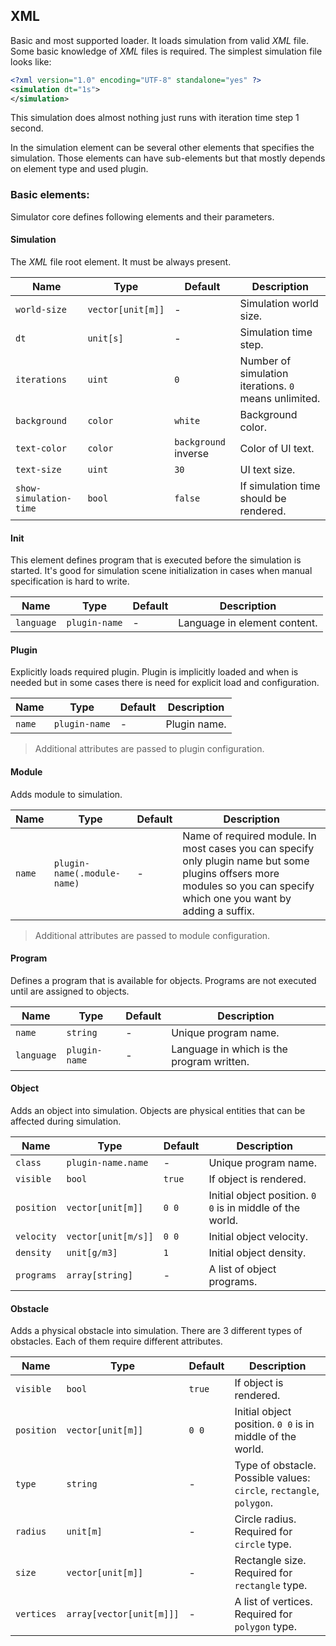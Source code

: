 
## XML
Basic and most supported loader. It loads simulation from valid *XML* file.
Some basic knowledge of *XML* files is required.
The simplest simulation file looks like:

```xml
<?xml version="1.0" encoding="UTF-8" standalone="yes" ?>
<simulation dt="1s">
</simulation>
```

This simulation does almost nothing just runs with iteration time step 1 second.

In the simulation element can be several other elements that specifies the simulation.
Those elements can have sub-elements but that mostly depends on element type and used plugin.

### Basic elements:

Simulator core defines following elements and their parameters.

#### Simulation

The *XML* file root element. It must be always present.

| Name                   | Type              | Default              | Description |
| ---------------------- | ----------------- | -------------------- | ----------- |
| `world-size`           | `vector[unit[m]]` | -                    | Simulation world size. |
| `dt`                   | `unit[s]`         | -                    | Simulation time step. |
| `iterations`           | `uint`            | `0`                  | Number of simulation iterations. `0` means unlimited. |
| `background`           | `color`           | `white`              | Background color. |
| `text-color`           | `color`           | `background` inverse | Color of UI text. |
| `text-size`            | `uint`            | `30`                 | UI text size. |
| `show-simulation-time` | `bool`            | `false`              | If simulation time should be rendered. |

#### Init

This element defines program that is executed before the simulation is started. It's good for simulation scene
initialization in cases when manual specification is hard to write.

| Name       | Type          | Default | Description |
| ---------- | ------------- | ------- | ----------- |
| `language` | `plugin-name` | -       | Language in element content. |

#### Plugin

Explicitly loads required plugin. Plugin is implicitly loaded and when is needed but in some cases there is need for explicit load and configuration.

| Name   | Type          | Default | Description |
| ------ | ------------- | ------- | ----------- |
| `name` | `plugin-name` | -       | Plugin name. |

> Additional attributes are passed to plugin configuration.

#### Module

Adds module to simulation.

| Name   | Type                        | Default | Description |
| ------ | --------------------------- | ------- | ----------- |
| `name` | `plugin-name(.module-name)` | -       | Name of required module. In most cases you can specify only plugin name but some plugins offsers more modules so you can specify which one you want by adding a suffix. |

> Additional attributes are passed to module configuration.

#### Program

Defines a program that is available for objects. Programs are not executed until are assigned to objects.

| Name       | Type          | Default | Description |
| ---------- | ------------- | ------- | ----------- |
| `name`     | `string`      | -       | Unique program name. |
| `language` | `plugin-name` | -       | Language in which is the program written. |

#### Object

Adds an object into simulation. Objects are physical entities that can be affected during simulation.

| Name       | Type                | Default | Description |
| ---------- | ------------------- | ------- | ----------- |
| `class`    | `plugin-name.name`  | -       | Unique program name. |
| `visible`  | `bool`              | `true`  | If object is rendered. |
| `position` | `vector[unit[m]]`   | `0 0`   | Initial object position. `0 0` is in middle of the world. |
| `velocity` | `vector[unit[m/s]]` | `0 0`   | Initial object velocity. |
| `density`  | `unit[g/m3]`        | `1`     | Initial object density. |
| `programs` | `array[string]`     | -       | A list of object programs. |

#### Obstacle

Adds a physical obstacle into simulation. There are 3 different types of obstacles. Each of them require different attributes.

| Name       | Type                | Default | Description |
| ---------- | ------------------- | ------- | ----------- |
| `visible`  | `bool`              | `true`  | If object is rendered. |
| `position` | `vector[unit[m]]`   | `0 0`   | Initial object position. `0 0` is in middle of the world. |
| `type`     | `string`            | -       | Type of obstacle. Possible values: `circle`, `rectangle`, `polygon`. |
| `radius`   | `unit[m]`           | -       | Circle radius. Required for `circle` type. |
| `size`     | `vector[unit[m]]`   | -       | Rectangle size. Required for `rectangle` type. |
| `vertices` | `array[vector[unit[m]]]` | -  | A list of vertices. Required for `polygon` type. |

